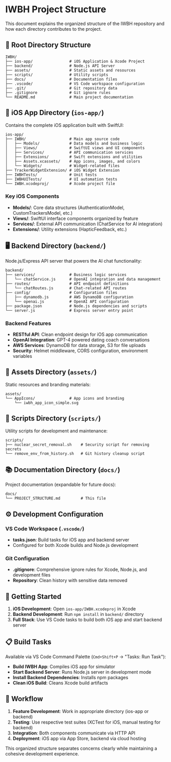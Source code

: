 # IWBH Project Structure

This document explains the organized structure of the IWBH repository and how each directory contributes to the project.

## 📁 Root Directory Structure

```
IWBH/
├── ios-app/                # iOS Application & Xcode Project
├── backend/                # Node.js API Server
├── assets/                 # Static assets and resources
├── scripts/                # Utility scripts
├── docs/                   # Documentation files
├── .vscode/                # VS Code workspace configuration
├── .git/                   # Git repository data
├── .gitignore              # Git ignore rules
└── README.md               # Main project documentation
```

## 🍎 iOS App Directory (`ios-app/`)

Contains the complete iOS application built with SwiftUI:

```
ios-app/
├── IWBH/                   # Main app source code
│   ├── Models/             # Data models and business logic
│   ├── Views/              # SwiftUI views and UI components
│   ├── Services/           # API communication services
│   ├── Extensions/         # Swift extensions and utilities
│   ├── Assets.xcassets/    # App icons, images, and colors
│   └── Widgets/            # Widget-related files
├── TrackerWidgetExtension/ # iOS Widget Extension
├── IWBHTests/              # Unit tests
├── IWBHUITests/            # UI automation tests
└── IWBH.xcodeproj/         # Xcode project file
```

### Key iOS Components

- **Models/**: Core data structures (AuthenticationModel, CustomTrackersModel, etc.)
- **Views/**: SwiftUI interface components organized by feature
- **Services/**: External API communication (ChatService for AI integration)
- **Extensions/**: Utility extensions (HapticFeedback, etc.)

## 🖥️ Backend Directory (`backend/`)

Node.js/Express API server that powers the AI chat functionality:

```
backend/
├── services/               # Business logic services
│   └── chatService.js      # OpenAI integration and data management
├── routes/                 # API endpoint definitions
│   └── chatRoutes.js       # Chat-related API routes
├── config/                 # Configuration files
│   ├── dynamodb.js         # AWS DynamoDB configuration
│   └── openai.js           # OpenAI API configuration
├── package.json            # Node.js dependencies and scripts
└── server.js               # Express server entry point
```

### Backend Features

- **RESTful API**: Clean endpoint design for iOS app communication
- **OpenAI Integration**: GPT-4 powered dating coach conversations
- **AWS Services**: DynamoDB for data storage, S3 for file uploads
- **Security**: Helmet middleware, CORS configuration, environment variables

## 🎨 Assets Directory (`assets/`)

Static resources and branding materials:

```
assets/
└── AppIcons/               # App icons and branding
    └── iwbh_app_icon_simple.svg
```

## 🔧 Scripts Directory (`scripts/`)

Utility scripts for development and maintenance:

```
scripts/
├── nuclear_secret_removal.sh    # Security script for removing secrets
└── remove_env_from_history.sh   # Git history cleanup script
```

## 📚 Documentation Directory (`docs/`)

Project documentation (expandable for future docs):

```
docs/
└── PROJECT_STRUCTURE.md         # This file
```

## ⚙️ Development Configuration

### VS Code Workspace (`.vscode/`)

- **tasks.json**: Build tasks for iOS app and backend server
- Configured for both Xcode builds and Node.js development

### Git Configuration

- **.gitignore**: Comprehensive ignore rules for Xcode, Node.js, and development files
- **Repository**: Clean history with sensitive data removed

## 🚀 Getting Started

1. **iOS Development**: Open `ios-app/IWBH.xcodeproj` in Xcode
2. **Backend Development**: Run `npm install` in `backend/` directory
3. **Full Stack**: Use VS Code tasks to build both iOS app and start backend server

## 📋 Build Tasks

Available via VS Code Command Palette (`Cmd+Shift+P` → "Tasks: Run Task"):

- **Build IWBH App**: Compiles iOS app for simulator
- **Start Backend Server**: Runs Node.js server in development mode
- **Install Backend Dependencies**: Installs npm packages
- **Clean iOS Build**: Cleans Xcode build artifacts

## 🔄 Workflow

1. **Feature Development**: Work in appropriate directory (ios-app or backend)
2. **Testing**: Use respective test suites (XCTest for iOS, manual testing for backend)
3. **Integration**: Both components communicate via HTTP API
4. **Deployment**: iOS app via App Store, backend via cloud hosting

This organized structure separates concerns clearly while maintaining a cohesive development experience.
